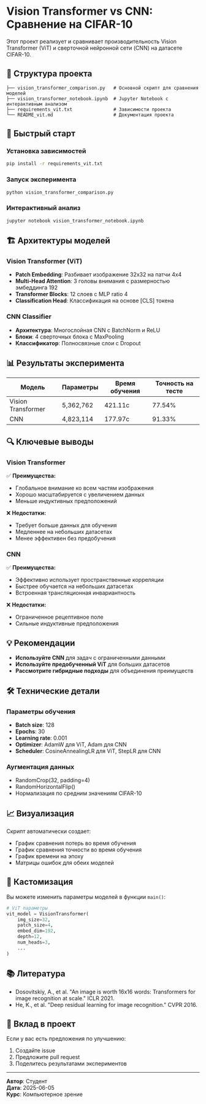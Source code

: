 # Vision Transformer vs CNN: Сравнение на CIFAR-10

Этот проект реализует и сравнивает производительность Vision Transformer (ViT) и сверточной нейронной сети (CNN) на датасете CIFAR-10.

## 📁 Структура проекта

```
├── vision_transformer_comparison.py   # Основной скрипт для сравнения моделей
├── vision_transformer_notebook.ipynb  # Jupyter Notebook с интерактивным анализом
├── requirements_vit.txt               # Зависимости проекта
└── README_vit.md                      # Документация проекта
```

## 🚀 Быстрый старт

### Установка зависимостей

```bash
pip install -r requirements_vit.txt
```

### Запуск эксперимента

```bash
python vision_transformer_comparison.py
```

### Интерактивный анализ

```bash
jupyter notebook vision_transformer_notebook.ipynb
```

## 🏗️ Архитектуры моделей

### Vision Transformer (ViT)
- **Patch Embedding**: Разбивает изображение 32x32 на патчи 4x4
- **Multi-Head Attention**: 3 головы внимания с размерностью эмбеддинга 192
- **Transformer Blocks**: 12 слоев с MLP ratio 4
- **Classification Head**: Классификация на основе [CLS] токена

### CNN Classifier
- **Архитектура**: Многослойная CNN с BatchNorm и ReLU
- **Блоки**: 4 сверточных блока с MaxPooling
- **Классификатор**: Полносвязные слои с Dropout

## 📊 Результаты эксперимента

| Модель | Параметры | Время обучения | Точность на тесте |
|--------|-----------|---------------|------------------|
| Vision Transformer | 5,362,762 | 421.11с | 77.54% |
| CNN | 4,823,114 | 177.97с | 91.33% |

## 🔍 Ключевые выводы

### Vision Transformer
✅ **Преимущества:**
- Глобальное внимание ко всем частям изображения
- Хорошо масштабируется с увеличением данных
- Меньше индуктивных предположений

❌ **Недостатки:**
- Требует больше данных для обучения
- Медленнее на небольших датасетах
- Менее эффективен без предобучения

### CNN
✅ **Преимущества:**
- Эффективно использует пространственные корреляции
- Быстрее обучается на небольших датасетах
- Встроенная трансляционная инвариантность

❌ **Недостатки:**
- Ограниченное рецептивное поле
- Сильные индуктивные предположения

## 💡 Рекомендации

- **Используйте CNN** для задач с ограниченными данными
- **Используйте предобученный ViT** для больших датасетов
- **Рассмотрите гибридные подходы** для объединения преимуществ

## 🛠️ Технические детали

### Параметры обучения
- **Batch size**: 128
- **Epochs**: 30
- **Learning rate**: 0.001
- **Optimizer**: AdamW для ViT, Adam для CNN
- **Scheduler**: CosineAnnealingLR для ViT, StepLR для CNN

### Аугментация данных
- RandomCrop(32, padding=4)
- RandomHorizontalFlip()
- Нормализация по средним значениям CIFAR-10

## 📈 Визуализация

Скрипт автоматически создает:
- График сравнения потерь во время обучения
- График сравнения точности во время обучения
- График времени на эпоху
- Матрицы ошибок для обеих моделей

## 🔧 Кастомизация

Вы можете изменить параметры моделей в функции `main()`:

```python
# ViT параметры
vit_model = VisionTransformer(
    img_size=32,
    patch_size=4,
    embed_dim=192,
    depth=12,
    num_heads=3,
    ...
)
```

## 📚 Литература

- Dosovitskiy, A., et al. "An image is worth 16x16 words: Transformers for image recognition at scale." ICLR 2021.
- He, K., et al. "Deep residual learning for image recognition." CVPR 2016.

## 🤝 Вклад в проект

Если у вас есть предложения по улучшению:
1. Создайте issue
2. Предложите pull request
3. Поделитесь результатами экспериментов

---

**Автор**: Студент  
**Дата**: 2025-06-05  
**Курс**: Компьютерное зрение 